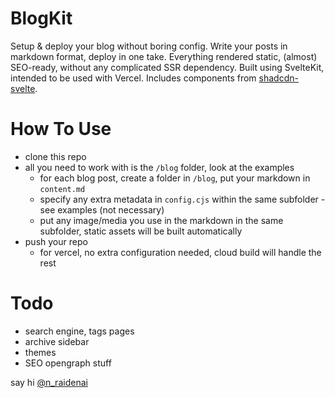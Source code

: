 # BlogKit

Setup & deploy your blog without boring config.
Write your posts in markdown format, deploy in one take.
Everything rendered static, (almost) SEO-ready, without any complicated SSR dependency.
Built using SvelteKit, intended to be used with Vercel. Includes components from [shadcdn-svelte](https://www.shadcn-svelte.com/).

# How To Use

* clone this repo
* all you need to work with is the ```/blog``` folder, look at the examples
  * for each blog post, create a folder in ```/blog```, put your markdown in ```content.md```
  * specify any extra metadata in ```config.cjs``` within the same subfolder - see examples (not necessary)
  * put any image/media you use in the markdown in the same subfolder, static assets will be built automatically
* push your repo
  * for vercel, no extra configuration needed, cloud build will handle the rest

# Todo

* search engine, tags pages
* archive sidebar
* themes
* SEO opengraph stuff


say hi [@n_raidenai](https://twitter.com/n_raidenai)